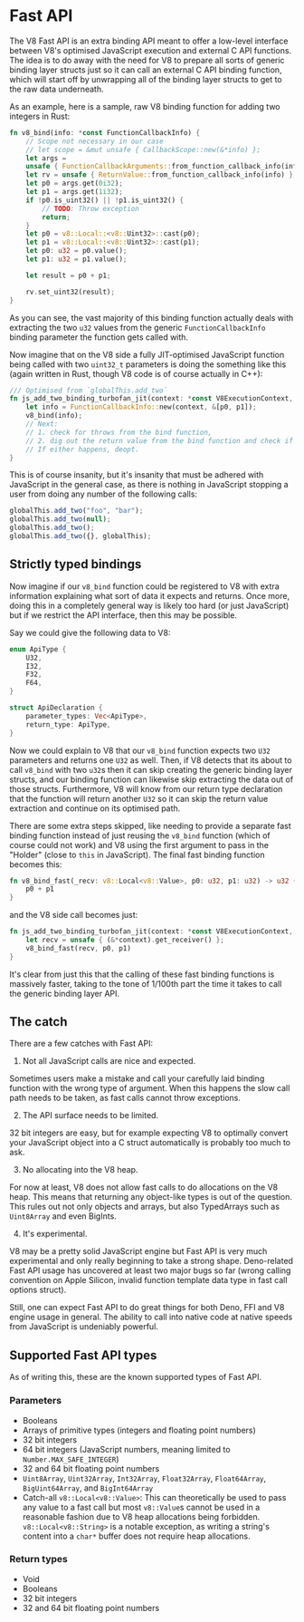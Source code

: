 # Fast API

The V8 Fast API is an extra binding API meant to offer a low-level interface
between V8's optimised JavaScript execution and external C API functions. The
idea is to do away with the need for V8 to prepare all sorts of generic binding
layer structs just so it can call an external C API binding function, which will
start off by unwrapping all of the binding layer structs to get to the raw data
underneath.

As an example, here is a sample, raw V8 binding function for adding two integers
in Rust:

```rs
fn v8_bind(info: *const FunctionCallbackInfo) {
    // Scope not necessary in our case
    // let scope = &mut unsafe { CallbackScope::new(&*info) };
    let args =
    unsafe { FunctionCallbackArguments::from_function_callback_info(info) };
    let rv = unsafe { ReturnValue::from_function_callback_info(info) };
    let p0 = args.get(0i32);
    let p1 = args.get(1i32);
    if !p0.is_uint32() || !p1.is_uint32() {
        // TODO: Throw exception
        return;
    }
    let p0 = v8::Local::<v8::Uint32>::cast(p0);
    let p1 = v8::Local::<v8::Uint32>::cast(p1);
    let p0: u32 = p0.value();
    let p1: u32 = p1.value();

    let result = p0 + p1;

    rv.set_uint32(result);
}
```

As you can see, the vast majority of this binding function actually deals with
extracting the two `u32` values from the generic `FunctionCallbackInfo` binding
parameter the function gets called with.

Now imagine that on the V8 side a fully JIT-optimised JavaScript function being
called with two `uint32_t` parameters is doing the something like this (again
written in Rust, though V8 code is of course actually in C++):

```rs
/// Optimised from `globalThis.add_two`
fn js_add_two_binding_turbofan_jit(context: *const V8ExecutionContext, p0: u32, p1: u32) -> u32 {
    let info = FunctionCallbackInfo::new(context, &[p0, p1]);
    v8_bind(info);
    // Next:
    // 1. check for throws from the bind function,
    // 2. dig out the return value from the bind function and check if it matches our expected u32,
    // If either happens, deopt.
}
```

This is of course insanity, but it's insanity that must be adhered with
JavaScript in the general case, as there is nothing in JavaScript stopping a
user from doing any number of the following calls:

```js
globalThis.add_two("foo", "bar");
globalThis.add_two(null);
globalThis.add_two();
globalThis.add_two({}, globalThis);
```

## Strictly typed bindings

Now imagine if our `v8_bind` function could be registered to V8 with extra
information explaining what sort of data it expects and returns. Once more,
doing this in a completely general way is likely too hard (or just JavaScript)
but if we restrict the API interface, then this may be possible.

Say we could give the following data to V8:

```rs
enum ApiType {
    U32,
    I32,
    F32,
    F64,
}

struct ApiDeclaration {
    parameter_types: Vec<ApiType>,
    return_type: ApiType,
}
```

Now we could explain to V8 that our `v8_bind` function expects two `U32`
parameters and returns one `U32` as well. Then, if V8 detects that its about to
call `v8_bind` with two `u32`s then it can skip creating the generic binding
layer structs, and our binding function can likewise skip extracting the data
out of those structs. Furthermore, V8 will know from our return type declaration
that the function will return another `U32` so it can skip the return value
extraction and continue on its optimised path.

There are some extra steps skipped, like needing to provide a separate fast
binding function instead of just reusing the `v8_bind` function (which of course
could not work) and V8 using the first argument to pass in the "Holder" (close
to `this` in JavaScript). The final fast binding function becomes this:

```rs
fn v8_bind_fast(_recv: v8::Local<v8::Value>, p0: u32, p1: u32) -> u32 {
    p0 + p1
}
```

and the V8 side call becomes just:

```rs
fn js_add_two_binding_turbofan_jit(context: *const V8ExecutionContext, p0: u32, p1: u32) -> u32 {
    let recv = unsafe { (&*context).get_receiver() };
    v8_bind_fast(recv, p0, p1)
}
```

It's clear from just this that the calling of these fast binding functions is
massively faster, taking to the tone of 1/100th part the time it takes to call
the generic binding layer API.

## The catch

There are a few catches with Fast API:

1. Not all JavaScript calls are nice and expected.

Sometimes users make a mistake and call your carefully laid binding function
with the wrong type of argument. When this happens the slow call path needs to
be taken, as fast calls cannot throw exceptions.

2. The API surface needs to be limited.

32 bit integers are easy, but for example expecting V8 to optimally convert your
JavaScript object into a C struct automatically is probably too much to ask.

3. No allocating into the V8 heap.

For now at least, V8 does not allow fast calls to do allocations on the V8 heap.
This means that returning any object-like types is out of the question. This
rules out not only objects and arrays, but also TypedArrays such as `Uint8Array`
and even BigInts.

4. It's experimental.

V8 may be a pretty solid JavaScript engine but Fast API is very much
experimental and only really beginning to take a strong shape. Deno-related Fast
API usage has uncovered at least two major bugs so far (wrong calling convention
on Apple Silicon, invalid function template data type in fast call options
struct).

Still, one can expect Fast API to do great things for both Deno, FFI and V8
engine usage in general. The ability to call into native code at native speeds
from JavaScript is undeniably powerful.

## Supported Fast API types

As of writing this, these are the known supported types of Fast API.

### Parameters

- Booleans
- Arrays of primitive types (integers and floating point numbers)
- 32 bit integers
- 64 bit integers (JavaScript numbers, meaning limited to
  `Number.MAX_SAFE_INTEGER`)
- 32 and 64 bit floating point numbers
- `Uint8Array`, `Uint32Array`, `Int32Array`, `Float32Array`, `Float64Array`,
  `BigUint64Array`, and `BigInt64Array`
- Catch-all `v8::Local<v8::Value>`: This can theoretically be used to pass any
  value to a fast call but most `v8::Value`s cannot be used in a reasonable
  fashion due to V8 heap allocations being forbidden. `v8::Local<v8::String>` is
  a notable exception, as writing a string's content into a `char*` buffer does
  not require heap allocations.

### Return types

- Void
- Booleans
- 32 bit integers
- 32 and 64 bit floating point numbers
